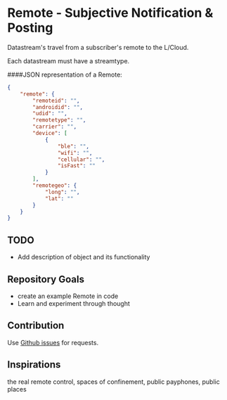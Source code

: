 Remote - Subjective Notification & Posting
======

Datastream's travel from a subscriber's remote to the L/Cloud.

Each datastream must have a streamtype.


####JSON representation of a Remote:

```json
{
    "remote": {
        "remoteid": "",
        "androidid": "",
        "udid": "",
        "remotetype": "",
        "carrier": "",
        "device": [
            {
                "ble": "",
                "wifi": "",
                "cellular": "",
                "isFast": ""
            }
        ],
        "remotegeo": {
            "long": "",
            "lat": ""
        }
    }
}
```

TODO
------------
* Add description of object and its functionality


Repository Goals
------------
* create an example Remote in code
* Learn and experiment through thought


Contribution
------------

Use [Github issues](https://github.com/projectL/Remote/issues) for requests.


Inspirations
------------
the real remote control, spaces of confinement, public payphones, public places
